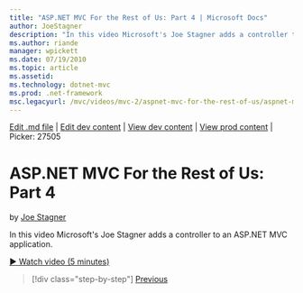 ```yaml
---
title: "ASP.NET MVC For the Rest of Us: Part 4 | Microsoft Docs"
author: JoeStagner
description: "In this video Microsoft's Joe Stagner adds a controller to an ASP.NET MVC application."
ms.author: riande
manager: wpickett
ms.date: 07/19/2010
ms.topic: article
ms.assetid: 
ms.technology: dotnet-mvc
ms.prod: .net-framework
msc.legacyurl: /mvc/videos/mvc-2/aspnet-mvc-for-the-rest-of-us/aspnet-mvc-for-the-rest-of-us-part-4
---
```

[Edit .md file](C:\Projects\msc\dev\Msc.Www\Web.ASP\App_Data\github\mvc\videos\mvc-2\aspnet-mvc-for-the-rest-of-us\aspnet-mvc-for-the-rest-of-us-part-4.md) | [Edit dev content](http://www.aspdev.net/umbraco#/content/content/edit/26686) | [View dev content](http://docs.aspdev.net/tutorials/mvc/videos/mvc-2/aspnet-mvc-for-the-rest-of-us/aspnet-mvc-for-the-rest-of-us-part-4.html) | [View prod content](http://www.asp.net/mvc/videos/mvc-2/aspnet-mvc-for-the-rest-of-us/aspnet-mvc-for-the-rest-of-us-part-4) | Picker: 27505

ASP.NET MVC For the Rest of Us: Part 4
====================
by [Joe Stagner](https://github.com/JoeStagner)

In this video Microsoft's Joe Stagner adds a controller to an ASP.NET MVC application.

[&#9654; Watch video (5 minutes)](https://channel9.msdn.com/Blogs/ASP-NET-Site-Videos/aspnet-mvc-for-the-rest-of-us-part-4)

>[!div class="step-by-step"] [Previous](aspnet-mvc-for-the-rest-of-us-part-3.md)